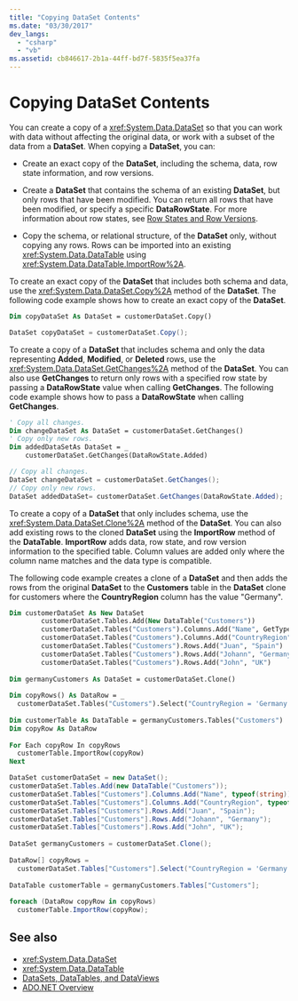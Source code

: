 ```yaml
---
title: "Copying DataSet Contents"
ms.date: "03/30/2017"
dev_langs: 
  - "csharp"
  - "vb"
ms.assetid: cb846617-2b1a-44ff-bd7f-5835f5ea37fa
---
```

# Copying DataSet Contents
You can create a copy of a <xref:System.Data.DataSet> so that you can work with data without affecting the original data, or work with a subset of the data from a **DataSet**. When copying a **DataSet**, you can:  
  
- Create an exact copy of the **DataSet**, including the schema, data, row state information, and row versions.  
  
- Create a **DataSet** that contains the schema of an existing **DataSet**, but only rows that have been modified. You can return all rows that have been modified, or specify a specific **DataRowState**. For more information about row states, see [Row States and Row Versions](row-states-and-row-versions.md).  
  
- Copy the schema, or relational structure, of the **DataSet** only, without copying any rows. Rows can be imported into an existing <xref:System.Data.DataTable> using <xref:System.Data.DataTable.ImportRow%2A>.  
  
 To create an exact copy of the **DataSet** that includes both schema and data, use the <xref:System.Data.DataSet.Copy%2A> method of the **DataSet**. The following code example shows how to create an exact copy of the **DataSet**.  
  
```vb  
Dim copyDataSet As DataSet = customerDataSet.Copy()  
```  
  
```csharp  
DataSet copyDataSet = customerDataSet.Copy();  
```  
  
 To create a copy of a **DataSet** that includes schema and only the data representing **Added**, **Modified**, or **Deleted** rows, use the <xref:System.Data.DataSet.GetChanges%2A> method of the **DataSet**. You can also use **GetChanges** to return only rows with a specified row state by passing a **DataRowState** value when calling **GetChanges**. The following code example shows how to pass a **DataRowState** when calling **GetChanges**.  
  
```vb  
' Copy all changes.  
Dim changeDataSet As DataSet = customerDataSet.GetChanges()  
' Copy only new rows.  
Dim addedDataSetAs DataSet = _  
    customerDataSet.GetChanges(DataRowState.Added)  
```  
  
```csharp  
// Copy all changes.  
DataSet changeDataSet = customerDataSet.GetChanges();  
// Copy only new rows.  
DataSet addedDataSet= customerDataSet.GetChanges(DataRowState.Added);  
```  
  
 To create a copy of a **DataSet** that only includes schema, use the <xref:System.Data.DataSet.Clone%2A> method of the **DataSet**. You can also add existing rows to the cloned **DataSet** using the **ImportRow** method of the **DataTable**. **ImportRow** adds data, row state, and row version information to the specified table. Column values are added only where the column name matches and the data type is compatible.  
  
 The following code example creates a clone of a **DataSet** and then adds the rows from the original **DataSet** to the **Customers** table in the **DataSet** clone for customers where the **CountryRegion** column has the value "Germany".  
  
```vb  
Dim customerDataSet As New DataSet  
        customerDataSet.Tables.Add(New DataTable("Customers"))  
        customerDataSet.Tables("Customers").Columns.Add("Name", GetType(String))  
        customerDataSet.Tables("Customers").Columns.Add("CountryRegion", GetType(String))  
        customerDataSet.Tables("Customers").Rows.Add("Juan", "Spain")  
        customerDataSet.Tables("Customers").Rows.Add("Johann", "Germany")  
        customerDataSet.Tables("Customers").Rows.Add("John", "UK")  
  
Dim germanyCustomers As DataSet = customerDataSet.Clone()  
  
Dim copyRows() As DataRow = _  
  customerDataSet.Tables("Customers").Select("CountryRegion = 'Germany'")  
  
Dim customerTable As DataTable = germanyCustomers.Tables("Customers")  
Dim copyRow As DataRow  
  
For Each copyRow In copyRows  
  customerTable.ImportRow(copyRow)  
Next  
```  
  
```csharp  
DataSet customerDataSet = new DataSet();  
customerDataSet.Tables.Add(new DataTable("Customers"));  
customerDataSet.Tables["Customers"].Columns.Add("Name", typeof(string));  
customerDataSet.Tables["Customers"].Columns.Add("CountryRegion", typeof(string));  
customerDataSet.Tables["Customers"].Rows.Add("Juan", "Spain");  
customerDataSet.Tables["Customers"].Rows.Add("Johann", "Germany");  
customerDataSet.Tables["Customers"].Rows.Add("John", "UK");  
  
DataSet germanyCustomers = customerDataSet.Clone();  
  
DataRow[] copyRows =   
  customerDataSet.Tables["Customers"].Select("CountryRegion = 'Germany'");  
  
DataTable customerTable = germanyCustomers.Tables["Customers"];  
  
foreach (DataRow copyRow in copyRows)  
  customerTable.ImportRow(copyRow);  
```  
  
## See also

- <xref:System.Data.DataSet>
- <xref:System.Data.DataTable>
- [DataSets, DataTables, and DataViews](index.md)
- [ADO.NET Overview](../ado-net-overview.md)
